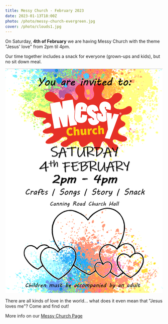 ```yaml
---
title: Messy Church - February 2023
date: 2023-01-13T18:00Z
photo: /photo/messy-church-evergreen.jpg
cover: /photo/clouds1.jpg
---
```


On Saturday, **4th of February** we are having Messy Church with the theme "Jesus' love" from 2pm til 4pm.

Our time together includes a snack for everyone (grown-ups and kids), but no sit down meal.

![Messy Church Flyer 4th February 2023](/photo/messy-church-feb-2023.png)

There are all kinds of love in the world... what does it even mean that "Jesus loves me"? Come and find out!

More info on our [Messy Church Page](/services/messychurch/)
